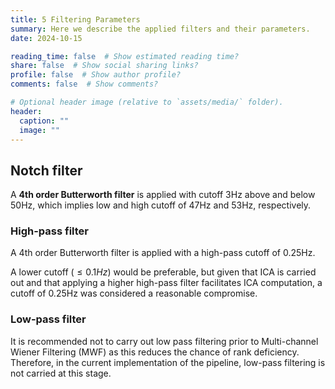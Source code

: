 ```yaml
---
title: 5 Filtering Parameters 
summary: Here we describe the applied filters and their parameters.
date: 2024-10-15

reading_time: false  # Show estimated reading time?
share: false  # Show social sharing links?
profile: false  # Show author profile?
comments: false  # Show comments?

# Optional header image (relative to `assets/media/` folder).
header:
  caption: ""
  image: ""
---
```



## Notch filter

A **4th order Butterworth filter** is applied with cutoff 3Hz above and below 50Hz, which implies low and high cutoff of 47Hz and 53Hz, respectively. 

### High-pass filter

A 4th order Butterworth filter is applied with a high-pass cutoff of 0.25Hz. 

A lower cutoff ($\leq0.1Hz$) would be preferable, but given that ICA is carried out and that applying a higher high-pass filter facilitates ICA computation, a cutoff of 0.25Hz was considered a reasonable compromise.

### Low-pass filter

It is recommended not to carry out low pass filtering prior to Multi-channel Wiener Filtering (MWF) as this reduces the chance of rank deficiency. Therefore, in the current implementation of the pipeline, low-pass filtering is not carried at this stage.